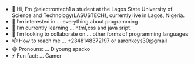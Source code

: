- 👋 Hi, I’m @electrontech1 a student at the Lagos State University of Science and Technology(LASUSTECH), currently live in Lagos, Nigeria. 
- 👀 I’m interested in ... everything about programming
- 🌱 I’m currently learning ... html,css and java sript.
- 💞️ I’m looking to collaborate on ... other forms of programming languages
- 📫 How to reach me ...  +2348148372197 or aaronkeys30@gmail
- 😄 Pronouns: ... D young spacko
- ⚡ Fun fact: ... Gamer 

<!---
electrontech1/electrontech1 is a ✨ special ✨ repository because its `README.md` (this file) appears on your GitHub profile.
You can click the Preview link to take a look at your changes.
--->

